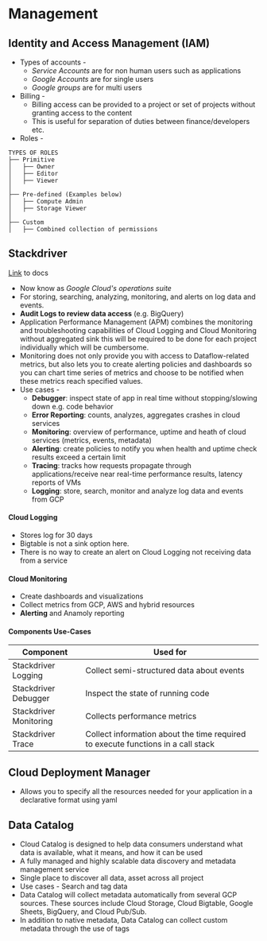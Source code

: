 # Management

## Identity and Access Management (IAM)
- Types of accounts - 
	- *Service Accounts* are for non human users such as applications
	- *Google Accounts* are for single users
	- *Google groups* are for multi users
- Billing - 
	- Billing access can be provided to a project or set of projects without granting access to the content
	- This is useful for separation of duties between finance/developers etc.
- Roles - 
```
TYPES OF ROLES
├── Primitive
│   ├── Owner
│   ├── Editor
│   ├── Viewer
│
├── Pre-defined (Examples below)
│   ├── Compute Admin
│   ├── Storage Viewer
│
├── Custom
│   ├── Combined collection of permissions
```

## Stackdriver
[Link](https://cloud.google.com/products/operations) to docs
- Now know as *Google Cloud's operations suite*
- For storing, searching, analyzing, monitoring, and alerts on log data and events.
- **Audit Logs to review data access** (e.g. BigQuery)
- Application Performance Management (APM) combines the monitoring and troubleshooting capabilities of Cloud Logging and Cloud Monitoring without aggregated sink this will be required to be done for each project individually which will be cumbersome.
- Monitoring does not only provide you with access to Dataflow-related metrics, but also lets you to create alerting policies and dashboards so you can chart time series of metrics and choose to be notified when these metrics reach specified values.
- Use cases - 
	- **Debugger**: inspect state of app in real time without stopping/slowing down e.g. code behavior
	- **Error Reporting**: counts, analyzes, aggregates crashes in cloud services
	- **Monitoring**: overview of performance, uptime and heath of cloud services (metrics, events, metadata)
	- **Alerting**: create policies to notify you when health and uptime check results exceed a certain limit
	- **Tracing**: tracks how requests propagate through applications/receive near real-time performance results, latency reports of VMs
	- **Logging**: store, search, monitor and analyze log data and events from GCP
#### Cloud Logging
- Stores log for 30 days
- Bigtable is not a sink option here.
- There is no way to create an alert on Cloud Logging not receiving data from a service

#### Cloud Monitoring
- Create dashboards and visualizations
- Collect metrics from GCP, AWS and hybrid resources
- **Alerting** and Anamoly reporting

#### Components Use-Cases
| Component | Used for |
|--|--|
| Stackdriver Logging | Collect semi-structured data about events |
| Stackdriver Debugger | Inspect the state of running code |
| Stackdriver Monitoring | Collects performance metrics |
| Stackdriver Trace | Collect information about the time required to execute functions in a call stack |

## Cloud Deployment Manager
- Allows you to specify all the resources needed for your application in a declarative format using yaml

## Data Catalog
- Cloud Catalog is designed to help data consumers understand what data is available, what it means, and how it can be used
- A fully managed and highly scalable data discovery and metadata management service
- Single place to discover all data, asset across all project
- Use cases - Search and tag data
- Data Catalog will collect metadata automatically from several GCP sources. These sources include Cloud Storage, Cloud Bigtable, Google Sheets, BigQuery, and Cloud Pub/Sub.
- In addition to native metadata, Data Catalog can collect custom  metadata through the use of tags

